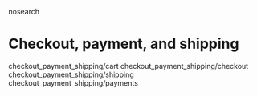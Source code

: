 nosearch  

# Checkout, payment, and shipping

<div class="toctree" titlesonly="">

checkout_payment_shipping/cart checkout_payment_shipping/checkout
checkout_payment_shipping/shipping checkout_payment_shipping/payments

</div>
